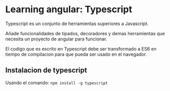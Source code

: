 # Learning angular: Typescript

Typescript es un conjunto de herramientas superiores a Javascript.

Añade funcionalidades de tipados, decoradores y demas herramientas que necesita un proyecto de angular para funcionar.

El codigo que es escrito en Typescript debe ser transformado a ES6 en tiempo de compilacion para que pueda ser usado en el navegador.

## Instalacion de typescript

Usando el comando: `npm install -g typescript`